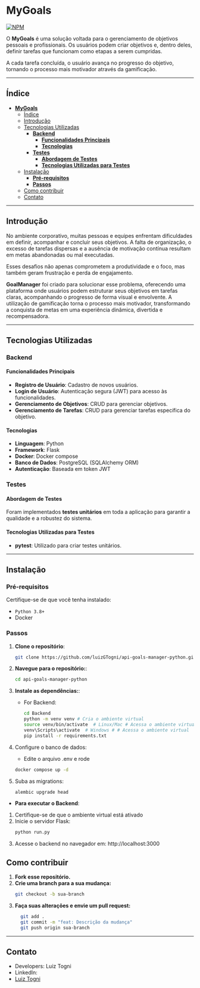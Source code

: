 # **MyGoals**
[![NPM](https://img.shields.io/npm/l/react)](https://github.com/luizGTogni/my-goals-api/blob/main/LICENSE)

O **MyGoals** é uma solução voltada para o gerenciamento de objetivos pessoais e profissionais.
Os usuários podem criar objetivos e, dentro deles, definir tarefas que funcionam como etapas a serem cumpridas.

A cada tarefa concluída, o usuário avança no progresso do objetivo, tornando o processo mais motivador através da gamificação.

---

## Índice

- [**MyGoals**](#mygoals)
  - [Índice](#índice)
  - [Introdução](#introdução)
  - [Tecnologias Utilizadas](#tecnologias-utilizadas)
    - [**Backend**](#backend)
      - [**Funcionalidades Principais**](#funcionalidades-principais)
      - [**Tecnologias**](#tecnologias)
    - [**Testes**](#testes)
      - [**Abordagem de Testes**](#abordagem-de-testes)
      - [**Tecnologias Utilizadas para Testes**](#tecnologias-utilizadas-para-testes)
  - [Instalação](#instalação)
    - [**Pré-requisitos**](#pré-requisitos)
    - [**Passos**](#passos)
  - [Como contribuir](#como-contribuir)
  - [Contato](#contato)

---

## Introdução

No ambiente corporativo, muitas pessoas e equipes enfrentam dificuldades em definir, acompanhar e concluir seus objetivos. A falta de organização, o excesso de tarefas dispersas e a ausência de motivação contínua resultam em metas abandonadas ou mal executadas.

Esses desafios não apenas comprometem a produtividade e o foco, mas também geram frustração e perda de engajamento.

**GoalManager** foi criado para solucionar esse problema, oferecendo uma plataforma onde usuários podem estruturar seus objetivos em tarefas claras, acompanhando o progresso de forma visual e envolvente. A utilização de gamificação torna o processo mais motivador, transformando a conquista de metas em uma experiência dinâmica, divertida e recompensadora.

---

## Tecnologias Utilizadas

### **Backend**

#### **Funcionalidades Principais**

- **Registro de Usuário**: Cadastro de novos usuários.
- **Login de Usuário**: Autenticação segura (JWT) para acesso às funcionalidades.
- **Gerenciamento de Objetivos**: CRUD para gerenciar objetivos.
- **Gerenciamento de Tarefas**: CRUD para gerenciar tarefas específica do objetivo.

#### **Tecnologias**

- **Linguagem**: Python
- **Framework**: Flask
- **Docker**: Docker compose
- **Banco de Dados**: PostgreSQL (SQLAlchemy ORM)
- **Autenticação**: Baseada em token JWT

### **Testes**
#### **Abordagem de Testes**
Foram implementados **testes unitários** em toda a aplicação para garantir a qualidade e a robustez do sistema.
#### **Tecnologias Utilizadas para Testes**
- **pytest**: Utilizado para criar testes unitários.

---

## Instalação

### **Pré-requisitos**
Certifique-se de que você tenha instalado:
- `Python 3.8+`
- Docker

### **Passos**

1. **Clone o repositório**:
   ```bash
   git clone https://github.com/luizGTogni/api-goals-manager-python.git
    ```

2. **Navegue para o repositório:**:

   ```bash
   cd api-goals-manager-python
   ```

3. **Instale as dependências:**:

   - For Backend:

     ```bash
     cd Backend
     python -m venv venv # Cria o ambiente virtual
     source venv/bin/activate  # Linux/Mac # Acessa o ambiente virtual
     venv\Scripts\activate  # Windows # # Acessa o ambiente virtual
     pip install -r requirements.txt
     ```
    
4. Configure o banco de dados:
      - Edite o arquivo .env e rode 
      ```bash
      docker compose up -d
      ```
5. Suba as migrations:
    ```bash
    alembic upgrade head
    ```

- **Para executar o Backend**:
1. Certifique-se de que o ambiente virtual está ativado
2. Inicie o servidor Flask:
    ```bash
    python run.py
    ```
3. Acesse o backend no navegador em: http://localhost:3000
  

## Como contribuir
1. **Fork esse repositório.**
2. **Crie uma branch para a sua mudança:**
   ```bash
   git checkout -b sua-branch
   ```
3. **Faça suas alterações e envie um pull request:**
   ```bash
     git add .
     git commit -m "feat: Descrição da mudança"
     git push origin sua-branch
   ```
---

## Contato
- Developers: Luiz Togni
- LinkedIn:
- [Luiz Togni](https://www.linkedin.com/in/luizgustavotogni/)
